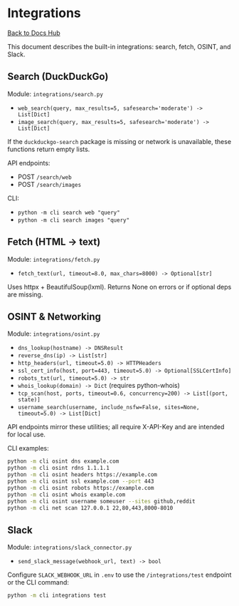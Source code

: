 # Integrations

[Back to Docs Hub](README.md)

This document describes the built-in integrations: search, fetch, OSINT, and Slack.

## Search (DuckDuckGo)

Module: `integrations/search.py`

- `web_search(query, max_results=5, safesearch='moderate') -> List[Dict]`
- `image_search(query, max_results=5, safesearch='moderate') -> List[Dict]`

If the `duckduckgo-search` package is missing or network is unavailable, these functions return empty lists.

API endpoints:

- POST `/search/web`
- POST `/search/images`

CLI:

- `python -m cli search web "query"`
- `python -m cli search images "query"`

## Fetch (HTML -> text)

Module: `integrations/fetch.py`

- `fetch_text(url, timeout=8.0, max_chars=8000) -> Optional[str]`

Uses httpx + BeautifulSoup(lxml). Returns None on errors or if optional deps are missing.

## OSINT & Networking

Module: `integrations/osint.py`

- `dns_lookup(hostname) -> DNSResult`
- `reverse_dns(ip) -> List[str]`
- `http_headers(url, timeout=5.0) -> HTTPHeaders`
- `ssl_cert_info(host, port=443, timeout=5.0) -> Optional[SSLCertInfo]`
- `robots_txt(url, timeout=5.0) -> str`
- `whois_lookup(domain) -> Dict` (requires python-whois)
- `tcp_scan(host, ports, timeout=0.6, concurrency=200) -> List[(port, state)]`
- `username_search(username, include_nsfw=False, sites=None, timeout=5.0) -> List[Dict]`

API endpoints mirror these utilities; all require X-API-Key and are intended for local use.

CLI examples:

```bash
python -m cli osint dns example.com
python -m cli osint rdns 1.1.1.1
python -m cli osint headers https://example.com
python -m cli osint ssl example.com --port 443
python -m cli osint robots https://example.com
python -m cli osint whois example.com
python -m cli osint username someuser --sites github,reddit
python -m cli net scan 127.0.0.1 22,80,443,8000-8010
```

## Slack

Module: `integrations/slack_connector.py`

- `send_slack_message(webhook_url, text) -> bool`

Configure `SLACK_WEBHOOK_URL` in `.env` to use the `/integrations/test` endpoint or the CLI command:

```bash
python -m cli integrations test
```

